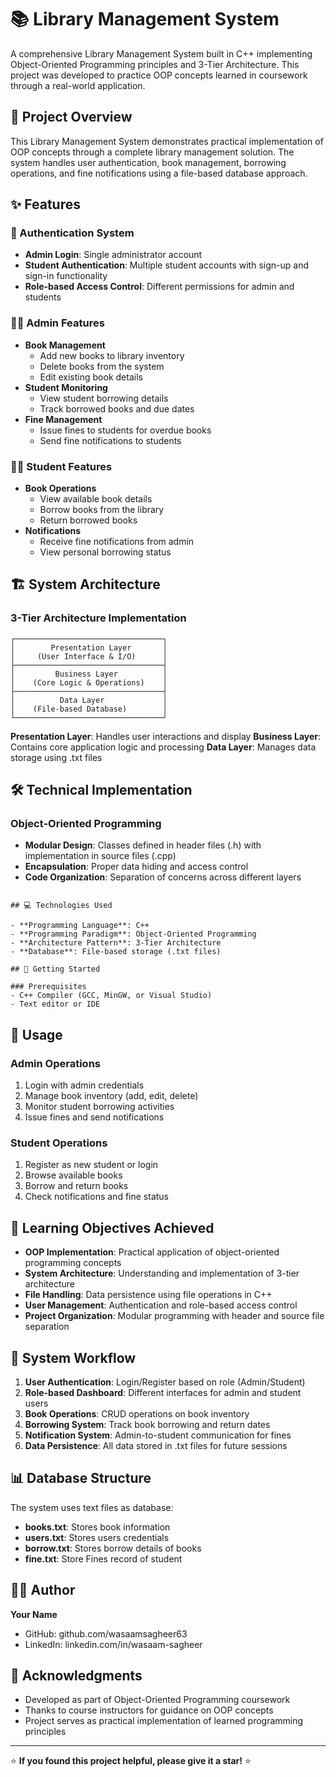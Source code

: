 # 📚 Library Management System

A comprehensive Library Management System built in C++ implementing Object-Oriented Programming principles and 3-Tier Architecture. This project was developed to practice OOP concepts learned in coursework through a real-world application.

## 🎯 Project Overview

This Library Management System demonstrates practical implementation of OOP concepts through a complete library management solution. The system handles user authentication, book management, borrowing operations, and fine notifications using a file-based database approach.

## ✨ Features

### 🔐 Authentication System
- **Admin Login**: Single administrator account
- **Student Authentication**: Multiple student accounts with sign-up and sign-in functionality
- **Role-based Access Control**: Different permissions for admin and students

### 👨‍💼 Admin Features
- **Book Management**
  - Add new books to library inventory
  - Delete books from the system
  - Edit existing book details
- **Student Monitoring**
  - View student borrowing details
  - Track borrowed books and due dates
- **Fine Management**
  - Issue fines to students for overdue books
  - Send fine notifications to students

### 👨‍🎓 Student Features
- **Book Operations**
  - View available book details
  - Borrow books from the library
  - Return borrowed books
- **Notifications**
  - Receive fine notifications from admin
  - View personal borrowing status

## 🏗️ System Architecture

### 3-Tier Architecture Implementation

```
┌─────────────────────────────────┐
│        Presentation Layer       │
│     (User Interface & I/O)      │
├─────────────────────────────────┤
│         Business Layer          │
│    (Core Logic & Operations)    │
├─────────────────────────────────┤
│          Data Layer             │
│    (File-based Database)        │
└─────────────────────────────────┘
```

**Presentation Layer**: Handles user interactions and display
**Business Layer**: Contains core application logic and processing
**Data Layer**: Manages data storage using .txt files

## 🛠️ Technical Implementation

### Object-Oriented Programming
- **Modular Design**: Classes defined in header files (.h) with implementation in source files (.cpp)
- **Encapsulation**: Proper data hiding and access control
- **Code Organization**: Separation of concerns across different layers


```

## 💻 Technologies Used

- **Programming Language**: C++
- **Programming Paradigm**: Object-Oriented Programming
- **Architecture Pattern**: 3-Tier Architecture
- **Database**: File-based storage (.txt files)

## 🚀 Getting Started

### Prerequisites
- C++ Compiler (GCC, MinGW, or Visual Studio)
- Text editor or IDE
   ```

## 📖 Usage

### Admin Operations
1. Login with admin credentials
2. Manage book inventory (add, edit, delete)
3. Monitor student borrowing activities
4. Issue fines and send notifications

### Student Operations
1. Register as new student or login
2. Browse available books
3. Borrow and return books
4. Check notifications and fine status

## 🎯 Learning Objectives Achieved

- **OOP Implementation**: Practical application of object-oriented programming concepts
- **System Architecture**: Understanding and implementation of 3-tier architecture
- **File Handling**: Data persistence using file operations in C++
- **User Management**: Authentication and role-based access control
- **Project Organization**: Modular programming with header and source file separation

## 🔧 System Workflow

1. **User Authentication**: Login/Register based on role (Admin/Student)
2. **Role-based Dashboard**: Different interfaces for admin and student users
3. **Book Operations**: CRUD operations on book inventory
4. **Borrowing System**: Track book borrowing and return dates
5. **Notification System**: Admin-to-student communication for fines
6. **Data Persistence**: All data stored in .txt files for future sessions

## 📊 Database Structure

The system uses text files as database:
- **books.txt**: Stores book information
- **users.txt**: Stores users credentials
- **borrow.txt**: Stores borrow details of books
- **fine.txt**: Store Fines record of student

## 👨‍💻 Author

**Your Name**
- GitHub: github.com/wasaamsagheer63
- LinkedIn: linkedin.com/in/wasaam-sagheer

## 🙏 Acknowledgments

- Developed as part of Object-Oriented Programming coursework
- Thanks to course instructors for guidance on OOP concepts
- Project serves as practical implementation of learned programming principles

---

⭐ **If you found this project helpful, please give it a star!** ⭐

